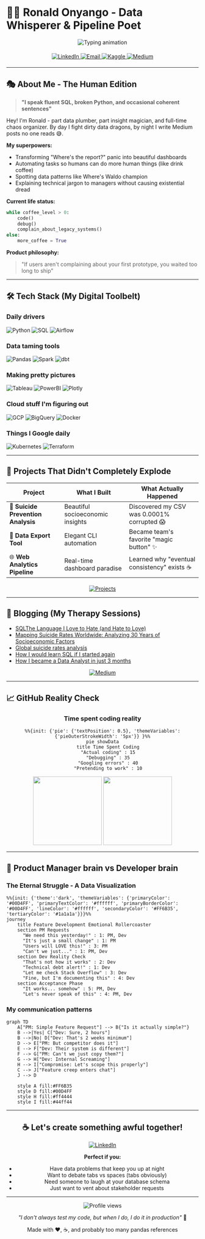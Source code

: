 # 👨‍💻 Ronald Onyango - Data Whisperer & Pipeline Poet

<div align="center">
  <img src="https://readme-typing-svg.herokuapp.com?font=Fira+Code&weight=600&size=32&duration=4000&pause=1000&color=00D4FF&center=true&vCenter=true&width=700&height=70&lines=Professional+Data+Wrangler;SQL+Jedi+Master;Pipeline+Architect;Recovering+Excel+Addict" alt="Typing animation" />
</div>

<div align="center" style="margin: 20px 0">
  <a href="https://www.linkedin.com/in/ronaldonyango/">
    <img src="https://img.shields.io/badge/-Stalk_my_career-0077B5?style=flat&logo=linkedin&logoColor=white" alt="LinkedIn">
  </a>
  <a href="mailto:ronaldonyango.ke@gmail.com">
    <img src="https://img.shields.io/badge/-Slide_into_my_DMs-D14836?style=flat&logo=gmail&logoColor=white" alt="Email">
  </a>
  <a href="https://www.kaggle.com/ronaldonyango">
    <img src="https://img.shields.io/badge/-Watch_me_Kaggle-20BEFF?style=flat&logo=Kaggle&logoColor=white" alt="Kaggle">
  </a>
  <a href="https://medium.com/@ronaldonyango">
    <img src="https://img.shields.io/badge/-Read_my_ramblings-12100E?style=flat&logo=medium&logoColor=white" alt="Medium">
  </a>
</div>

---

## 🎭 About Me - The Human Edition

> **"I speak fluent SQL, broken Python, and occasional coherent sentences"**

Hey! I'm Ronald - part data plumber, part insight magician, and full-time chaos organizer. By day I fight dirty data dragons, by night I write Medium posts no one reads 😅. 

**My superpowers:**
- Transforming "Where's the report?" panic into beautiful dashboards
- Automating tasks so humans can do more human things (like drink coffee)
- Spotting data patterns like Where's Waldo champion
- Explaining technical jargon to managers without causing existential dread

**Current life status:** 
```python
while coffee_level > 0:
    code()
    debug()
    complain_about_legacy_systems()
else:
    more_coffee = True
```

**Product philosophy:**
> "If users aren't complaining about your first prototype, you waited too long to ship"

---

## 🛠️ Tech Stack (My Digital Toolbelt)

### Daily drivers
<p>
  <img src="https://img.shields.io/badge/-Python-3776AB?style=flat&logo=python&logoColor=white" alt="Python">
  <img src="https://img.shields.io/badge/-SQL-4479A1?style=flat&logo=postgresql&logoColor=white" alt="SQL">
  <img src="https://img.shields.io/badge/-Airflow-017CEE?style=flat&logo=apacheairflow&logoColor=white" alt="Airflow">
</p>

### Data taming tools
<p>
  <img src="https://img.shields.io/badge/-Pandas-150458?style=flat&logo=pandas&logoColor=white" alt="Pandas">
  <img src="https://img.shields.io/badge/-Spark-E25A1C?style=flat&logo=apachespark&logoColor=white" alt="Spark">
  <img src="https://img.shields.io/badge/-dbt-FF694B?style=flat&logo=dbt&logoColor=white" alt="dbt">
</p>

### Making pretty pictures
<p>
  <img src="https://img.shields.io/badge/-Tableau-E97627?style=flat&logo=tableau&logoColor=white" alt="Tableau">
  <img src="https://img.shields.io/badge/-PowerBI-F2C811?style=flat&logo=powerbi&logoColor=black" alt="PowerBI">
  <img src="https://img.shields.io/badge/-Plotly-3F4F75?style=flat&logo=plotly&logoColor=white" alt="Plotly">
</p>

### Cloud stuff I'm figuring out
<p>
  <img src="https://img.shields.io/badge/-GCP-4285F4?style=flat&logo=googlecloud&logoColor=white" alt="GCP">
  <img src="https://img.shields.io/badge/-BigQuery-4385F4?style=flat&logo=googlecloud&logoColor=white" alt="BigQuery">
  <img src="https://img.shields.io/badge/-Docker-2496ED?style=flat&logo=docker&logoColor=white" alt="Docker">
</p>

### Things I Google daily
<p>
  <img src="https://img.shields.io/badge/-K8s-326CE5?style=flat&logo=kubernetes&logoColor=white" alt="Kubernetes">
  <img src="https://img.shields.io/badge/-Terraform-623CE4?style=flat&logo=terraform&logoColor=white" alt="Terraform">
</p>

---

## 🚀 Projects That Didn't Completely Explode

| Project | What I Built | What Actually Happened |
|---------|-------------|------------------------|
| 🧠 **Suicide Prevention Analysis** | Beautiful socioeconomic insights | Discovered my CSV was 0.0001% corrupted 😱 |
| 🔄 **Data Export Tool** | Elegant CLI automation | Became team's favorite "magic button" ✨ |
| 🌐 **Web Analytics Pipeline** | Real-time dashboard paradise | Learned why "eventual consistency" exists ☕ |

<div align="center" style="margin-top:20px">
  <a href="https://www.datascienceportfol.io/ronaldonyango">
    <img src="https://img.shields.io/badge/MORE_PROJECTS-00D4FF?style=for-the-badge&logo=github&logoColor=white" alt="Projects">
  </a>
</div>

---

## 📝 Blogging (My Therapy Sessions)

<!-- BLOG-POST-LIST:START -->
- [SQLThe Language I Love to Hate &lpar;and Hate to Love&rpar;](https://medium.com/@ronaldonyango/sqlthe-language-i-love-to-hate-and-hate-to-love-69f84f435312?source=rss-b646665c09cd------2)
- [Mapping Suicide Rates Worldwide: Analyzing 30 Years of Socioeconomic Factors](https://medium.com/@ronaldonyango/mapping-suicide-rates-worldwide-analyzing-30-years-of-socioeconomic-factors-c485fcc16407?source=rss-b646665c09cd------2)
- [Global suicide rates analysis](https://medium.com/@ronaldonyango/global-suicide-rates-analysis-4480af7754fd?source=rss-b646665c09cd------2)
- [How I would learn SQL if I started again](https://medium.com/@ronaldonyango/how-i-would-learn-sql-if-i-started-again-15a45aafeff5?source=rss-b646665c09cd------2)
- [How I became a Data Analyst in just 3 months](https://medium.com/@ronaldonyango/mastering-sql-tools-and-data-engineering-a-self-taught-analysts-journey-6cd36e49c8ed?source=rss-b646665c09cd------2)
<!-- BLOG-POST-LIST:END -->

<div align="center">
  <a href="https://medium.com/@ronaldonyango">
    <img src="https://img.shields.io/badge/READ_MY_THERAPY_NOTES-12100E?style=for-the-badge&logo=medium&logoColor=white" alt="Medium">
  </a>
</div>

---

## 📈 GitHub Reality Check

<div align="center">

### Time spent coding reality
```mermaid
%%{init: {'pie': {'textPosition': 0.5}, 'themeVariables': {'pieOuterStrokeWidth': '5px'}} }%%
pie showData
    title Time Spent Coding
    "Actual coding" : 15
    "Debugging" : 35
    "Googling errors" : 40
    "Pretending to work" : 10
```

<img height="180em" src="https://github-readme-stats.vercel.app/api?username=ronaldonyango&show_icons=true&theme=dark&hide_border=true&bg_color=0d1117&title_color=00D4FF&icon_color=00D4FF&text_color=FFFFFF&include_all_commits=true&count_private=true">
<img height="180em" src="https://github-readme-streak-stats.herokuapp.com/?user=ronaldonyango&theme=dark&hide_border=true&background=0d1117&stroke=00D4FF&ring=00D4FF&fire=FF6B35&currStreakLabel=FFFFFF">

</div>

---

## 🧠 Product Manager brain vs Developer brain

### The Eternal Struggle - A Data Visualization
```mermaid
%%{init: {'theme':'dark', 'themeVariables': {'primaryColor': '#00D4FF', 'primaryTextColor': '#ffffff', 'primaryBorderColor': '#00D4FF', 'lineColor': '#ffffff', 'secondaryColor': '#FF6B35', 'tertiaryColor': '#1a1a1a'}}}%%
journey
    title Feature Development Emotional Rollercoaster
    section PM Requests
      "We need this yesterday!" : 1: PM, Dev
      "It's just a small change" : 1: PM
      "Users will LOVE this!" : 3: PM
      "Can't we just..." : 1: PM, Dev
    section Dev Reality Check  
      "That's not how it works" : 2: Dev
      "Technical debt alert!" : 1: Dev
      "Let me check Stack Overflow" : 3: Dev
      "Fine, but I'm documenting this" : 4: Dev
    section Acceptance Phase
      "It works... somehow" : 5: PM, Dev
      "Let's never speak of this" : 4: PM, Dev
```

### My communication patterns
```mermaid
graph TD
    A["PM: Simple Feature Request"] --> B{"Is it actually simple?"}
    B -->|Yes| C["Dev: Sure, 2 hours"]
    B -->|No| D["Dev: That's 2 weeks minimum"]
    D --> E["PM: But competitor does it"]
    E --> F["Dev: Their system is different"]
    F --> G["PM: Can't we just copy them?"]
    G --> H["Dev: Internal Screaming"]
    H --> I["Compromise: Let's scope this properly"]
    C --> J["Feature creep enters chat"]
    J --> D
    
    style A fill:#FF6B35
    style D fill:#00D4FF
    style H fill:#ff4444
    style I fill:#44ff44
```

---

<div align="center">

## ☕ Let's create something awful together!

<a href="https://www.linkedin.com/in/ronaldonyango/">
  <img src="https://img.shields.io/badge/DM_me_for-0077B5?style=for-the-badge&logo=linkedin&logoColor=white" alt="LinkedIn">
</a>

**Perfect if you:**
- Have data problems that keep you up at night
- Want to debate tabs vs spaces (tabs obviously)
- Need someone to laugh at your database schema  
- Just want to vent about stakeholder requests

---

<img src="https://komarev.com/ghpvc/?username=ronaldonyango&color=00D4FF&style=flat-square" alt="Profile views">

<p><i>"I don't always test my code, but when I do, I do it in production"</i> 🫣</p>

<p>Made with ❤️, ☕, and probably too many pandas references</p>

</div>
